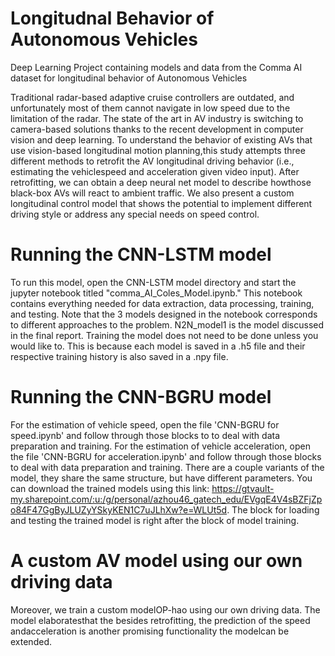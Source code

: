 # Longitudnal Behavior of Autonomous Vehicles
 Deep Learning Project containing models and data from the Comma AI dataset for longitudinal behavior of Autonomous Vehicles


Traditional radar-based adaptive cruise controllers are outdated, and unfortunately most of them cannot navigate in low speed due to the limitation of the radar.  The state of the art in AV industry is switching to camera-based solutions thanks to the recent development in computer vision and deep learning. To understand the behavior of existing AVs that use vision-based longitudinal motion planning,this study attempts three different methods to retrofit the AV longitudinal driving  behavior  (i.e.,  estimating  the  vehiclespeed and acceleration given video input). After retrofitting, we  can  obtain  a  deep  neural  net  model  to  describe  howthose black-box AVs will react to ambient traffic.  We also present a custom longitudinal control model that shows the potential to implement different driving style or address any special needs on speed control.

# Running the CNN-LSTM model
To run this model, open the CNN-LSTM model directory and start the jupyter notebook titled "comma_AI_Coles_Model.ipynb." This notebook contains everything needed for data extraction, data processing, training, and testing. Note that the 3 models designed in the notebook corresponds to different approaches to the problem. N2N_model1 is the model discussed in the final report. Training the model does not need to be done unless you would like to. This is because each model is saved in a .h5 file and their respective training history is also saved in a .npy file.

# Running the CNN-BGRU model
For the estimation of vehicle speed, open the file 'CNN-BGRU for speed.ipynb' and follow through those blocks to to deal with data preparation and training.
For the estimation of vehicle acceleration, open the file 'CNN-BGRU for acceleration.ipynb' and follow through those blocks to deal with data preparation and training.
There are a couple variants of the model, they share the same structure, but have different parameters. You can download the trained models using this link: https://gtvault-my.sharepoint.com/:u:/g/personal/azhou46_gatech_edu/EVgqE4V4sBZFjZpo84F47GgByJLUZyYSkyKEN1C7uJLhXw?e=WLUt5d. The block for loading and testing the trained model is right after the block of model training.

# A custom AV model using our own driving data
Moreover,  we train a custom modelOP-hao using our own driving data.  The model elaboratesthat the besides retrofitting, the prediction of the speed andacceleration  is  another  promising  functionality  the  modelcan be extended.

